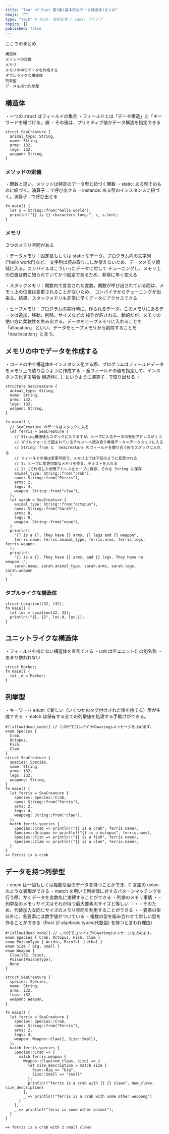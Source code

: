 ```yaml
---
title: "Tour of Rust 第3章(基本的なデータ構造体)まとめ"
emoji: "🗂"
type: "tech" # tech: 技術記事 / idea: アイデア
topics: []
published: false
---
```


ここでのまとめ

```
構造体
メソッドの定義
メモリ
メモリの中でデータを作成する
タプルライクな構造体
列挙型
データを持つ列挙型
```

## 構造体

・一つの struct はフィールドの集合
・フィールドとは「データ構造」と「キーワードを紐づける」値
・その値は、プリミティブ値かデータ構造を指定できる

```
struct SeaCreature {
  animal_type: String,
  name: String,
  arms: i32,
  legs: i32,
  weapon: String,
}
```

### メソッドの定義

・関数と違い、メソッドは特定のデータ型と紐づく関数
・static: ある型そのものに紐づく。演算子 :: で呼び出せる
・instance: ある型のインスタンスに紐づく。演算子 . で呼び出せる

```
fn main() {
  let s = String::from("hello world");
  println!("{} is {} characters long.", s, s.len);
}
```

### メモリ

３つのメモリ空間がある

・データメモリ：固定長もしくは static なデータ。プログラム内の文字列("hello world")など、
文字列は読み取りにしか使えないため、データメモリ領域に入る。コンパイルはこういったデータに対して
チューニングし、メモリ上の位置は既に知られていてかつ固定であるため、非常に早く使える

・スタックメモリ：関数内で宣言された変数。関数が呼び出されている間は、メモリ上の位置は変更されることがないため、
コンパイラからチューニングが出来る。結果、スタックメモリも非常に早くデータにアクセスできる

・ヒープメモリ：プログラムの実行時に、作られるデータ。このメモリにあるデータは追加、移動、削除、サイズなどの
操作が許される。動的だが、メモリの使い方に柔軟性を生み出せる。データをヒープメモリに入れることを「allocation」
といい、データをヒープメモリから削除することを「deallocation」と言う。

## メモリの中でデータを作成する

・コードの中で構造体をインスタンス化する際、プログラムはフィールドデータをメモリ上で隣り合うように作成する
・全フィールドの値を指定して、インスタンス化する場合
構造体{...}.
というように演算子 . で取り出せる
・

```
structure SeaCreature {
  animal_type: String,
  name: String,
  arms: i32,
  legs: i32,
  weapon: String,
}

fn main() {
  // SeaCreature のデータはスタックに入る
  let ferris = SeaCreature {
    // String構造体もスタックに入りますが、ヒープに入るデータの参照アドレスが１つ
    // ダブルクォーとで囲まれているテキスト＝読み取り専用データ＝データメモリに入る
    // String::from と  SeaCreature のフィールドを隣り合う形でスタックに入れる
    // フィールドの値は変更可能で、メモリ上では下記のように変更される
    // 1: ヒープに変更可能なメモリを作る、テキストを入れる
    // 2: 1で作成した参照アドレスをヒープに保存、それを String に保存
    animal_type: String::from("crab"),
    name: String::from("Ferris"),
    arms: 2,
    legs: 4,
    weapon: String::from("claw"),
  };
  let sarah = SeaCreature {
    animal_type: String::from("octopus"),
    name: String::from("Sarah"),
    arms: 8,
    legs: 0,
    weapon: String::from("none"),
  }
  println!(
    "{} is a {}. They have {} arms, {} legs and {} weapon",
    ferris.name, ferris.animal_type, ferris.arms, ferris.legs, ferris.weapon
  );
  println!(
    "{} is a {}. They have {} arms, and {} legs. They have no weapon..",
    sarah.name, sarah.animal_type, sarah.arms, sarah.legs, sarah.weapon
  )
}
```

### タプルライクな構造体

```
struct Location(i32, i32);
fn main() {
  let loc = Location(42, 32);
  println!("{}, {}", loc.0, loc.1);
}
```

## ユニットライクな構造体

・フィールドを持たない構造体を宣言できる
・unit は空ユニット() の別名称
・あまり使われない

```
struct Marker;
fn main() {
  let _m = Marker;
}
```

## 列挙型

・キーワード enum で新しい（いくつかのタグ付けされた値を持てる）型が生成できる
・match は保有する全ての列挙値を処理する手助けができる。

```
#![allow(dead_code)] // この行でコンパイラのwaringsメッセージを止めます。
enum Species {
  Crab,
  Octopus,
  Fish,
  Clam
}
struct SeaCreature {
  species: Species,
  name: String,
  arms: i32,
  legs: i32,
  weapong: String,
}
fn main() {
  let ferris = SeaCreature {
    species: Species::Crab,
    name: String::from("Ferris"),
    arms: 2,
    legs: 4,
    weapong: String::from("claw"),
  };
  match ferris.species {
    Species::Crab => println!("{} is a crab", ferris.name),
    Species::Octopus => println!("{} is a octopus", ferris.name),
    Species::Fish => println!("{} is a fish", ferris.name),
    Species::Clam => println!("{} is a clam", ferris.name),
  }
}
=> Ferris is a crab
```

## データを持つ列挙型

・enum は一個もしくは複数な型のデータを持つことができ、C 言語の union のような表現ができる
・match を用いて列挙値に対するパターンマッチングを行う際、かくデータを変数名に束縛することができる
・列挙のメモリ事情
・・列挙型のメモリサイズはそれが持つ最大要素のサイズと等しい
・・・そのため、代替加入な同じサイズのメモリ空間を利用することができる
・・要素の型以外に、各要素には数字値がついている
・複数の型を組み合わせて新しい型を作ることができる（Rust が algebraic types(代数型) を持つと言われ理由）

```
#![allow(dead_code)] // この行でコンパイラのwaringsメッセージを止めます。
enum Species { Crab, Octopus, Fish, Clam }
enum PoisonType { Acidic, Painful ,Lethal }
enum Size { Big, Small }
enum Weapon {
  Claw(i32, Size),
  Poison(PoisonType),
  None
}

struct SeaCreature {
  species: Species,
  name: String,
  arms: i32,
  legs: i32,
  weapon: Weapon,
}

fn main() {
  let ferris = SeaCreature {
    species: Species::Crab,
    name: String::from("Ferris"),
    arms: 2,
    legs: 4,
    weapon: Weapon::Claw(2, Size::Small),
  };
  match ferris.species {
    Species::Crab => {
      match ferris.weapon {
        Weapon::Claw(num_claws, size) => {
          let size_description = match size {
            Size::Big => "big",
            Size::Small => "small"
          };
          println!("ferris is a crab with {} {} claws", num_claws, size_description)
        },
        _ => println!("ferris is a crab with some other weapong")
      }
    },
    _ => println!("feris is some other animal"),
  }
}

=> ferris is a crab with 2 small claws
```
